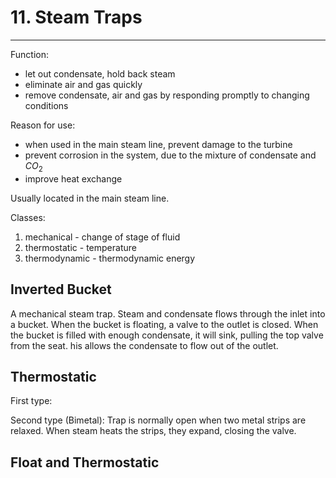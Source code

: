 # 11. Steam Traps
---

Function:
-	let out condensate, hold back steam
-	eliminate air and gas quickly
-	remove condensate, air and gas by responding promptly to changing conditions

Reason for use:
-	when used in the main steam line, prevent damage to the turbine
-	prevent corrosion in the system, due to the mixture of condensate and $CO_{2}$
-	improve heat exchange

Usually located in the main steam line.

Classes:
1.	mechanical - change of stage of fluid
2.	thermostatic - temperature
3.	thermodynamic - thermodynamic energy

## Inverted Bucket
A mechanical steam trap. Steam and condensate flows through the inlet into a bucket. When the bucket is floating, a valve to the outlet is closed. When the bucket is filled with enough condensate, it will sink, pulling the top valve from the seat. his allows the condensate to flow out of the outlet.

## Thermostatic
First type:

Second type (Bimetal):
Trap is normally open when two metal strips are relaxed. When steam heats the strips, they expand, closing the valve.

## Float and Thermostatic